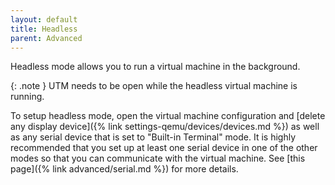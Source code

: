 ```yaml
---
layout: default
title: Headless
parent: Advanced
---
```

Headless mode allows you to run a virtual machine in the background.

{: .note }
UTM needs to be open while the headless virtual machine is running.

To setup headless mode, open the virtual machine configuration and [delete any display device]({% link settings-qemu/devices/devices.md %}) as well as any serial device that is set to "Built-in Terminal" mode. It is highly recommended that you set up at least one serial device in one of the other modes so that you can communicate with the virtual machine. See [this page]({% link advanced/serial.md %}) for more details.
